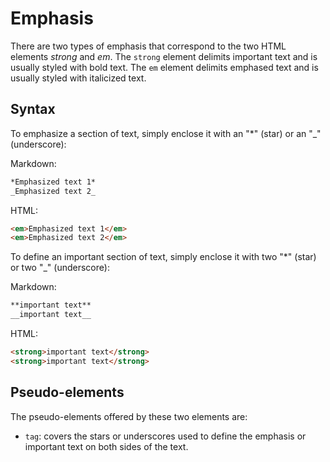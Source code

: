 
# Emphasis  

There are two types of emphasis that correspond to the two HTML elements _strong_ and _em_. The `strong` element delimits important text and is usually styled with bold text. The `em` element delimits emphased text and is usually styled with italicized text.

## Syntax

To emphasize a section of text, simply enclose it with an "*" (star) or an "_" (underscore):

Markdown:

``` markdown
*Emphasized text 1*
_Emphasized text 2_
```

HTML:

``` html 
<em>Emphasized text 1</em>
<em>Emphasized text 2</em>
```

To define an important section of text, simply enclose it with two "*" (star) or two "_" (underscore):

Markdown: 

``` markdown 
**important text**  
__important text__
```

HTML:

``` html
<strong>important text</strong>
<strong>important text</strong>
```            

## Pseudo-elements  

The pseudo-elements offered by these two elements are:

- `tag`: covers the stars or underscores used to define the emphasis or important text on both sides of the text.
